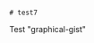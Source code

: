                                                                                                                                                                                                                                                                                                                                                                                                                                               # test7
Test "graphical-gist"